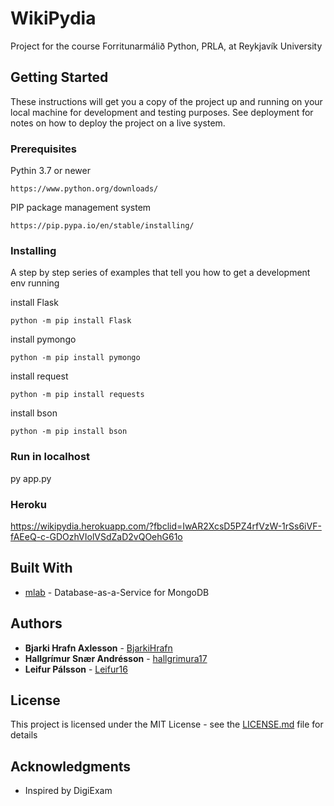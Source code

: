 # WikiPydia

Project for the course Forritunarmálið Python, PRLA, at Reykjavík University

## Getting Started

These instructions will get you a copy of the project up and running on your local machine for development and testing purposes. See deployment for notes on how to deploy the project on a live system.

### Prerequisites

Pythin 3.7 or newer
```
https://www.python.org/downloads/
```
PIP package management system
```
https://pip.pypa.io/en/stable/installing/
```

### Installing

A step by step series of examples that tell you how to get a development env running

install Flask
```
python -m pip install Flask
```
install pymongo
```
python -m pip install pymongo
```
install request
```
python -m pip install requests
```
install bson
```
python -m pip install bson
```
### Run in localhost

py app.py

### Heroku

https://wikipydia.herokuapp.com/?fbclid=IwAR2XcsD5PZ4rfVzW-1rSs6iVF-fAEeQ-c-GDOzhVIolVSdZaD2vQOehG61o

## Built With

* [mlab](https://mlab.com/) - Database-as-a-Service for MongoDB

## Authors

* **Bjarki Hrafn Axlesson** - [BjarkiHrafn](https://github.com/BjarkiHrafn)
* **Hallgrímur Snær Andrésson** - [hallgrimura17](https://github.com/hallgrimura17)
* **Leifur Pálsson** - [Leifur16](https://github.com/Leifur16)

## License

This project is licensed under the MIT License - see the [LICENSE.md](LICENSE) file for details

## Acknowledgments

* Inspired by DigiExam
